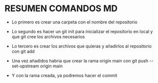 # RESUMEN COMANDOS MD

* Lo primero es crear una carpeta con el nombre del repositorio

* Lo segundo es hacer un git init para inicializar el repositorio en local y que git cree los archivos necesarios

* Lo tercero es crear los archivos que quieras y añadirlos al repositorio con git add

* Una vez añadidos habria que crear la rama origin main con git push --set-upstream origin main

* Y con la rama creada, ya podremos hacer el commit